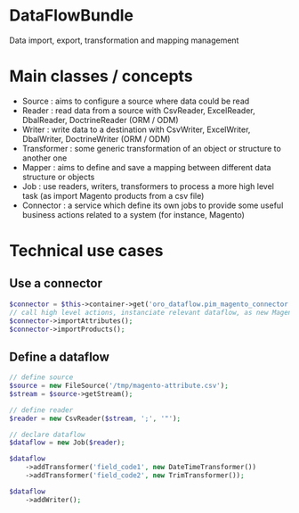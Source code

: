 DataFlowBundle
==============

Data import, export, transformation and mapping management

Main classes /  concepts
========================

- Source : aims to configure a source where data could be read
- Reader : read data from a source with CsvReader, ExcelReader, DbalReader, DoctrineReader (ORM / ODM)
- Writer : write data to a destination with CsvWriter, ExcelWriter, DbalWriter, DoctrineWriter (ORM / ODM)
- Transformer : some generic transformation of an object or structure to another one
- Mapper : aims to define and save a mapping between different data structure or objects
- Job : use readers, writers, transformers to process a more high level task (as import Magento products from a csv file)
- Connector : a service which define its own jobs to provide some useful business actions related to a system (for instance, Magento)

Technical use cases
===================

Use a connector
---------------

```php
$connector = $this->container->get('oro_dataflow.pim_magento_connector');
// call high level actions, instanciate relevant dataflow, as new MagentoProductImport() and call process()
$connector->importAttributes();
$connector->importProducts();
```

Define a dataflow
-----------------

```php
// define source
$source = new FileSource('/tmp/magento-attribute.csv');
$stream = $source->getStream();

// define reader
$reader = new CsvReader($stream, ';', '"');

// declare dataflow
$dataflow = new Job($reader);

$dataflow
    ->addTransformer('field_code1', new DateTimeTransformer())
    ->addTransformer('field_code2', new TrimTransformer());

$dataflow
    ->addWriter();
```
